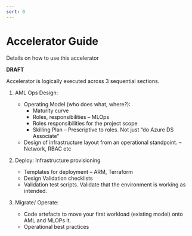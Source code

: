 ```yaml
---
sort: 0
---
```

# Accelerator Guide

Details on how to use this accelerator

**DRAFT**

Accelerator is logically executed across 3 sequential sections.

1. AML Ops Design:
    * Operating Model  (who does what, where?):
      * Maturity curve
      * Roles, responsibilities – MLOps
      * Roles responsibilities for the project scope
      * Skilling Plan – Prescriptive to roles. Not just “do Azure DS Associate”
    * Design of infrastructure layout from an operational standpoint. – Network, RBAC etc 

2. Deploy: Infrastructure provisioning 
    * Templates for deployment – ARM, Terraform
    * Design Validation checklists
    * Validation test scripts. Validate that the environment is working as intended.

3. Migrate/ Operate: 
    * Code artefacts to move your first workload (existing model) onto AML and MLOPs it.
    * Operational best practices
